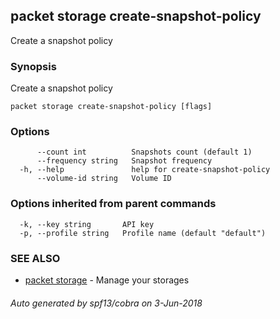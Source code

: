 ## packet storage create-snapshot-policy

Create a snapshot policy

### Synopsis

Create a snapshot policy

```
packet storage create-snapshot-policy [flags]
```

### Options

```
      --count int          Snapshots count (default 1)
      --frequency string   Snapshot frequency
  -h, --help               help for create-snapshot-policy
      --volume-id string   Volume ID
```

### Options inherited from parent commands

```
  -k, --key string       API key
  -p, --profile string   Profile name (default "default")
```

### SEE ALSO

* [packet storage](packet_storage.md)	 - Manage your storages

###### Auto generated by spf13/cobra on 3-Jun-2018

